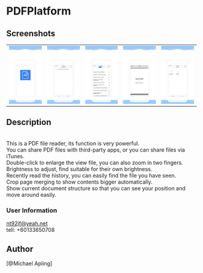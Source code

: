 # PDFPlatform


## Screenshots

<table align="center" border="0">

<tr>
<td> <img src="https://raw.githubusercontent.com/MichaelApling/PDFPlatform/master/IMG/1.JPG"> </td>
<td> <img src="https://raw.githubusercontent.com/MichaelApling/PDFPlatform/master/IMG/2.JPG"> </td>
<td> <img src="https://raw.githubusercontent.com/MichaelApling/PDFPlatform/master/IMG/3.JPG"> </td>
<td> <img src="https://raw.githubusercontent.com/MichaelApling/PDFPlatform/master/IMG/4.JPG"> </td>
<td> <img src="https://raw.githubusercontent.com/MichaelApling/PDFPlatform/master/IMG/5.JPG"> </td>
</tr>

<tr>

</tr>


</table>

## Description

<br>
This is a PDF file reader, its function is very powerful.
<br>
You can share PDF files with third-party apps, or you can share files via iTunes.
<br>
Double-click to enlarge the view file, you can also zoom in two fingers.
<br>
Brightness to adjust, find suitable for their own brightness.
<br>
Recently read the history, you can easily find the file you have seen.
<br>
Crop page merging to show contents bigger automatically.
<br>
Show current document structure so that you can see your position and move around easily.
<br>




### User Information
nt92jf@yeah.net
<br>
tell: +60133650708



## Author

[@Michael Apling]


